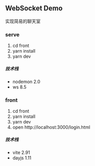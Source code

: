 ## WebSocket Demo

实现简易的聊天室

### serve

1. cd front
2. yarn install
3. yarn dev

##### 技术栈

* nodemon  2.0
* ws  8.5

### front

1. cd front
2. yarn install
3. yarn dev
4. open http://localhost:3000/login.html

##### 技术栈

* vite  2.91
* dayjs  1.11
